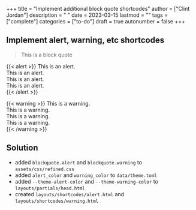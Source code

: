 +++
title = "Implement additional block quote shortcodes"
author = ["Clint Jordan"]
description = " "
date = 2023-03-15
lastmod = ""
tags = ["complete"]
categories = ["to-do"]
draft = true
autonumber = false
+++

## Implement alert, warning, etc shortcodes
> This is a block quote 

{{< alert >}}
This is an alert. <br>
This is an alert. <br>
This is an alert. <br>
This is an alert. <br>
{{< /alert >}}

{{< warning >}}
This is a warning. <br>
This is a warning. <br>
This is a warning. <br>
This is a warning. <br>
{{< /warning >}}


## Solution 
* added `blockquote.alert` and `blockquote.warning` to `assets/css/refined.css`
* added `alert_color` and `warning_color` to `data/theme.toml`
* added `--theme-alert-color` and `--theme-warning-color` to `layouts/partials/head.html`
* created `layouts/shortcodes/alert.html` and `layouts/shortcodes/warning.html`
